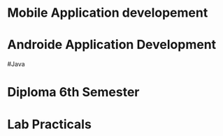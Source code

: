  #  Mobile Application  developement  

 # Androide Application  Development 

 #Java 

 # Diploma 6th Semester 

 # Lab Practicals 
